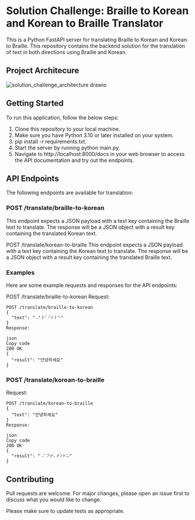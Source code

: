 # Solution Challenge: Braille to Korean and Korean to Braille Translator
This is a Python FastAPI server for translating Braille to Korean and Korean to Braille. This repository contains the backend solution for the translation of text in both directions using Braille and Korean.

## Project Architecure

![solution_challenge_architecture drawio](https://user-images.githubusercontent.com/86528640/228577666-24656f26-25be-4d2f-b08b-0cd296b4fa0a.png)

## Getting Started
To run this application, follow the below steps:

1. Clone this repository to your local machine.
2. Make sure you have Python 3.10 or later installed on your system.
3. pip install -r requirements.txt.
4. Start the server by running python main.py.
5. Navigate to http://localhost:8000/docs in your web browser to access the API documentation and try out the endpoints.

## API Endpoints
The following endpoints are available for translation:

### POST /translate/braille-to-korean
This endpoint expects a JSON payload with a text key containing the Braille text to translate. The response will be a JSON object with a result key containing the translated Korean text.

POST /translate/korean-to-braille
This endpoint expects a JSON payload with a text key containing the Korean text to translate. The response will be a JSON object with a result key containing the translated Braille text.

### Examples
Here are some example requests and responses for the API endpoints:

POST /translate/braille-to-korean
Request:


```
POST /translate/braille-to-korean
{
  "text": "⠠⠃⠗⠁⠊⠇⠇⠑"
}
Response:

json
Copy code
200 OK
{
  "result": "안녕하세요"
}
```

### POST /translate/korean-to-braille
Request:

```
POST /translate/korean-to-braille
{
  "text": "안녕하세요"
}
Response:

json
Copy code
200 OK
{
  "result": "⠠⠁⠝⠞⠄⠞⠕⠗⠥"
}
```

## Contributing
Pull requests are welcome. For major changes, please open an issue first to discuss what you would like to change.

Please make sure to update tests as appropriate.


